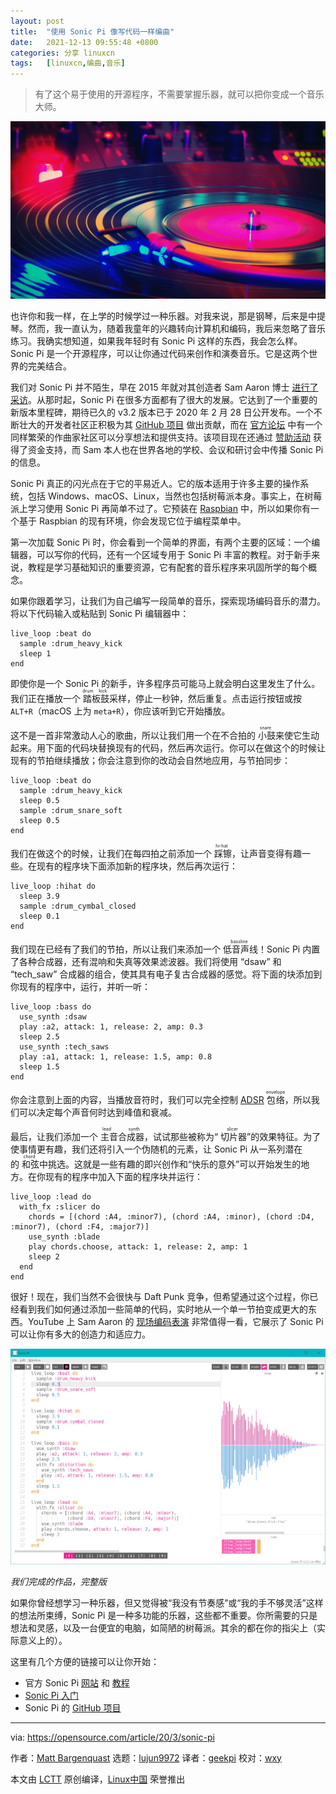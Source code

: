 ```yaml
---
layout: post
title:	"使用 Sonic Pi 像写代码一样编曲"
date:	2021-12-13 09:55:48 +0800 
categories:	分享 linuxcn 
tags:	[linuxcn,编曲,音乐]
---
```




> 
> 有了这个易于使用的开源程序，不需要掌握乐器，就可以把你变成一个音乐大师。
> 
> 
> 


![](/Asserts/Images/album/202112/13/095540zigm4pzopgrdevvz.jpg "Bird singing and music notes")


也许你和我一样，在上学的时候学过一种乐器。对我来说，那是钢琴，后来是中提琴。然而，我一直认为，随着我童年的兴趣转向计算机和编码，我后来忽略了音乐练习。我确实想知道，如果我年轻时有 Sonic Pi 这样的东西，我会怎么样。Sonic Pi 是一个开源程序，可以让你通过代码来创作和演奏音乐。它是这两个世界的完美结合。


我们对 Sonic Pi 并不陌生，早在 2015 年就对其创造者 Sam Aaron 博士 [进行了采访](https://opensource.com/life/15/10/interview-sam-aaron-sonic-pi)。从那时起，Sonic Pi 在很多方面都有了很大的发展。它达到了一个重要的新版本里程碑，期待已久的 v3.2 版本已于 2020 年 2 月 28 日公开发布。一个不断壮大的开发者社区正积极为其 [GitHub 项目](https://github.com/samaaron/sonic-pi/) 做出贡献，而在 [官方论坛](https://in-thread.sonic-pi.net/) 中有一个同样繁荣的作曲家社区可以分享想法和提供支持。该项目现在还通过 [赞助活动](https://www.patreon.com/samaaron) 获得了资金支持，而 Sam 本人也在世界各地的学校、会议和研讨会中传播 Sonic Pi 的信息。


Sonic Pi 真正的闪光点在于它的平易近人。它的版本适用于许多主要的操作系统，包括 Windows、macOS、Linux，当然也包括树莓派本身。事实上，在树莓派上学习使用 Sonic Pi 再简单不过了。它预装在 [Raspbian](https://www.raspberrypi.org/downloads/raspbian/) 中，所以如果你有一个基于 Raspbian 的现有环境，你会发现它位于编程菜单中。


第一次加载 Sonic Pi 时，你会看到一个简单的界面，有两个主要的区域：一个编辑器，可以写你的代码，还有一个区域专用于 Sonic Pi 丰富的教程。对于新手来说，教程是学习基础知识的重要资源，它有配套的音乐程序来巩固所学的每个概念。


如果你跟着学习，让我们为自己编写一段简单的音乐，探索现场编码音乐的潜力。将以下代码输入或粘贴到 Sonic Pi 编辑器中：



```
live_loop :beat do
  sample :drum_heavy_kick
  sleep 1
end

```

即使你是一个 Sonic Pi 的新手，许多程序员可能马上就会明白这里发生了什么。我们正在播放一个<ruby> 踏板鼓 <rt>  drum kick </rt></ruby>采样，停止一秒钟，然后重复。点击运行按钮或按 `ALT+R`（macOS 上为 `meta+R`），你应该听到它开始播放。


这不是一首非常激动人心的歌曲，所以让我们用一个在不合拍的<ruby> 小鼓 <rt>  snare </rt></ruby>来使它生动起来。用下面的代码块替换现有的代码，然后再次运行。你可以在做这个的时候让现有的节拍继续播放；你会注意到你的改动会自然地应用，与节拍同步：



```
live_loop :beat do
  sample :drum_heavy_kick
  sleep 0.5
  sample :drum_snare_soft
  sleep 0.5
end

```

我们在做这个的时候，让我们在每四拍之前添加一个<ruby> 踩镲 <rt>  hi-hat </rt></ruby>，让声音变得有趣一些。在现有的程序块下面添加新的程序块，然后再次运行：



```
live_loop :hihat do
  sleep 3.9
  sample :drum_cymbal_closed
  sleep 0.1
end

```

我们现在已经有了我们的节拍，所以让我们来添加一个<ruby> 低音声线 <rt>  bassline </rt></ruby>！Sonic Pi 内置了各种合成器，还有混响和失真等效果滤波器。我们将使用 “dsaw” 和 “tech\_saw” 合成器的组合，使其具有电子复古合成器的感觉。将下面的块添加到你现有的程序中，运行，并听一听：



```
live_loop :bass do
  use_synth :dsaw
  play :a2, attack: 1, release: 2, amp: 0.3
  sleep 2.5
  use_synth :tech_saws
  play :a1, attack: 1, release: 1.5, amp: 0.8
  sleep 1.5
end

```

你会注意到上面的内容，当播放音符时，我们可以完全控制 [ADSR](https://en.wikipedia.org/wiki/Envelope_(music)) <ruby> 包络 <rt>  envelope </rt></ruby>，所以我们可以决定每个声音何时达到峰值和衰减。


最后，让我们添加一个<ruby> 主音合成器 <rt>  lead synth </rt></ruby>，试试那些被称为“<ruby> 切片器 <rt>  slicer </rt></ruby>”的效果特征。为了使事情更有趣，我们还将引入一个伪随机的元素，让 Sonic Pi 从一系列潜在的<ruby> 和弦 <rt>  chord </rt></ruby>中挑选。这就是一些有趣的即兴创作和“快乐的意外”可以开始发生的地方。在你现有的程序中加入下面的程序块并运行：



```
live_loop :lead do
  with_fx :slicer do
    chords = [(chord :A4, :minor7), (chord :A4, :minor), (chord :D4, :minor7), (chord :F4, :major7)]
    use_synth :blade
    play chords.choose, attack: 1, release: 2, amp: 1
    sleep 2
  end
end

```

很好！现在，我们当然不会很快与 Daft Punk 竞争，但希望通过这个过程，你已经看到我们如何通过添加一些简单的代码，实时地从一个单一节拍变成更大的东西。YouTube 上 Sam Aaron 的 [现场编码表演](https://www.youtube.com/watch?v=JEHpS1aTKp0) 非常值得一看，它展示了 Sonic Pi 可以让你有多大的创造力和适应力。


![Sonic Pi composition example](/Asserts/Images/album/202112/13/095550u8ssua4l00c2zli8.png "Sonic Pi composition example")


*我们完成的作品，完整版*


如果你曾经想学习一种乐器，但又觉得被“我没有节奏感”或“我的手不够灵活”这样的想法所束缚，Sonic Pi 是一种多功能的乐器，这些都不重要。你所需要的只是想法和灵感，以及一台便宜的电脑，如简陋的树莓派。其余的都在你的指尖上（实际意义上的）。


这里有几个方便的链接可以让你开始：


* 官方 Sonic Pi [网站](https://sonic-pi.net/) 和 [教程](https://sonic-pi.net/tutorial.html)
* [Sonic Pi 入门](https://projects.raspberrypi.org/en/projects/getting-started-with-sonic-pi)
* Sonic Pi 的 [GitHub 项目](https://github.com/samaaron/sonic-pi/)




---


via: <https://opensource.com/article/20/3/sonic-pi>


作者：[Matt Bargenquast](https://opensource.com/users/mbargenquast) 选题：[lujun9972](https://github.com/lujun9972) 译者：[geekpi](https://github.com/geekpi) 校对：[wxy](https://github.com/wxy)


本文由 [LCTT](https://github.com/LCTT/TranslateProject) 原创编译，[Linux中国](https://linux.cn/) 荣誉推出
